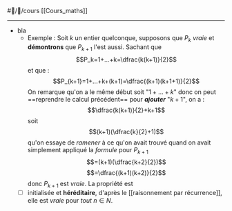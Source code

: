 #🌱/📝/cours  [[Cours_maths]] 

---
- bla
	- Exemple :
	Soit $k$ un entier quelconque, supposons que $P_k$ *vraie* et **démontrons** que $P_{k+1}$ l'est aussi. Sachant que$$P_k=1+...+k=\dfrac{k(k+1)}{2}$$ et que :$$P_{k+1}=1+...+k+(k+1)=\dfrac{(k+1)(k+1+1)}{2}$$On remarque qu'on a le même début soit "$1+...+k$" donc on peut ==reprendre le calcul précédent== pour ***ajouter*** "$k+1$", on a : $$\dfrac{k(k+1)}{2}+k+1$$soit$$(k+1)(\dfrac{k}{2}+1)$$qu'on essaye de *ramener* à ce qu'on avait trouvé quand on avait simplement appliqué la *formule* pour $P_{k+1}$ $$=(k+1)(\dfrac{k+2}{2})$$$$=\dfrac{(k+1)(k+2)}{2}$$donc $P_{k+1}$ est *vraie*.
	La propriété est 
	- [ ] initialisée
	et **héréditaire**, d'après le [[raisonnement par récurrence]], elle est *vraie* pour *tout* $n\in N$.